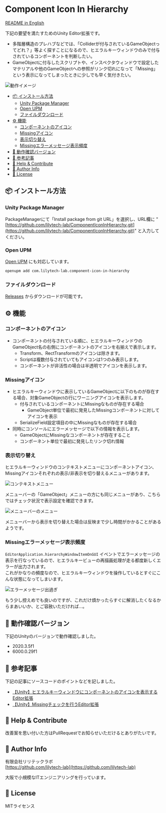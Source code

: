 # Component Icon In Hierarchy

[README in English](README.md)

下記の要望を満たすためのUnity Editor拡張です。

- 多階層構造のプレハブなどでは、「Colliderが付与されているGameObjectってどれ？」等よく探すことになるので、ヒエラルキーウィンドウのみで付与されているコンポーネントを判断したい。
- GameObjectに付与したスクリプトや、インスペクタウィンドウで設定したマテリアルや他のGameObjectへの参照がリンク切れになって「Missing」という表示になってしまったときに少しでも早く気付きたい。

![動作イメージ](https://github.com/user-attachments/assets/9d4712e0-a645-41cb-9258-5fd4f07e62ef)

<!-- @import "[TOC]" {cmd="toc" depthFrom=2 depthTo=6 orderedList=false} -->

<!-- code_chunk_output -->

- [📦 インストール方法](#-インストール方法)
  - [Unity Package Manager](#unity-package-manager)
  - [Open UPM](#open-upm)
  - [ファイルダウンロード](#ファイルダウンロード)
- [⚙️ 機能](#️-機能)
  - [コンポーネントのアイコン](#コンポーネントのアイコン)
  - [Missingアイコン](#missingアイコン)
  - [表示切り替え](#表示切り替え)
  - [Missingエラーメッセージ表示頻度](#missingエラーメッセージ表示頻度)
- [🔖 動作確認バージョン](#-動作確認バージョン)
- [📗 参考記事](#-参考記事)
- [👥 Help & Contribute](#-help--contribute)
- [🏢 Author Info](#-author-info)
- [📄 License](#-license)

<!-- /code_chunk_output -->

## 📦 インストール方法

### Unity Package Manager

PackageManagerにて「Install package from git URL」を選択し、URL欄に "[https://github.com/lilytech-lab/ComponentIconInHierarchy.git](https://github.com/lilytech-lab/ComponentIconInHierarchy.git)" と入力してください。

### Open UPM

[Open UPM](https://openupm.com/packages/com.lilytech-lab.component-icon-in-hierarchy/) にも対応しています。

```sh
openupm add com.lilytech-lab.component-icon-in-hierarchy
```

### ファイルダウンロード

[Releases](https://github.com/lilytech-lab/ComponentIconInHierarchy/releases) からダウンロードが可能です。

## ⚙️ 機能

### コンポーネントのアイコン

- コンポーネントの付与されている順に、ヒエラルキーウィンドウのGameObject名の右側にコンポーネントのアイコンを右揃えで表示します。
  - Transform、RectTransformのアイコンは除きます。
  - Scriptは複数付与されていてもアイコンは1つのみ表示します。
  - コンポーネントが非活性の場合は半透明でアイコンを表示します。

### Missingアイコン

- ヒエラルキーウィンドウに表示しているGameObjectに以下のものが存在する場合、対象GameObjectの行にワーニングアイコンを表示します。
  - 付与されているコンポーネントにMissingなものが存在する場合
    - GameObject単位で最初に発見したMissingコンポーネントに対してアイコンを表示
  - SerializeField設定項目の中にMissingなものが存在する場合
- 同時にコンソールにエラーメッセージで以下の情報を表示します。
  - GameObjectにMissingなコンポーネントが存在すること
  - コンポーネント単位で最初に発見したリンク切れ情報

### 表示切り替え

ヒエラルキーウィンドウのコンテキストメニューにコンポーネントアイコン、Missingアイコンそれぞれの表示/非表示を切り替えるメニューがあります。

![コンテキストメニュー](https://github.com/user-attachments/assets/79eb2c3d-0b3c-46dc-97da-ce087d01211f)

メニューバーの「GameObject」メニューの方にも同じメニューがあり、こちらではチェック状況で表示設定を確認できます。

![メニューバーのメニュー](https://github.com/user-attachments/assets/3678d076-fa0f-428c-b7d0-d92b8bf885ce)

メニューバーから表示を切り替えた場合は反映まで少し時間がかかることがあるようです。

### Missingエラーメッセージ表示頻度

`EditorApplication.hierarchyWindowItemOnGUI` イベントでエラーメッセージの表示を行なっているので、ヒエラルキービューの再描画処理が走る都度新しくエラーが出力されます。  
これがかなりの頻度なので、ヒエラルキーウィンドウを操作しているとすぐにこんな状態になってしまいます。

![エラーメッセージ出過ぎ](https://github.com/user-attachments/assets/54071315-52e4-42f7-aa21-a43e09f8bc0b)

もう少し控えめでも良いのですが、これだけ煩かったらすぐに解消したくなるからまあいいか、とご容赦いただければ…。

## 🔖 動作確認バージョン

下記のUnityのバージョンで動作確認しました。

- 2020.3.5f1
- 6000.0.29f1

## 📗 参考記事

下記の記事にソースコードのポイントなどを記しました。

- [【Unity】ヒエラルキーウィンドウにコンポーネントのアイコンを表示するEditor拡張](https://qiita.com/masamin/items/3c34c85cb3872ff10924)
- [【Unity】Missingチェックを行うEditor拡張](https://qiita.com/masamin/items/78ba7238dae7aacdc28c#comment-fd6816bf8e0241f0ff47)

## 👥 Help & Contribute

改善案を思い付いた方はPullRequestでお知らせいただけるとありがたいです。

## 🏢 Author Info

有限会社リリテックラボ  
[https://github.com/lilytech-lab](https://github.com/lilytech-lab)

大阪で小規模なITエンジニアリングを行っています。

## 📄 License

MITライセンス
